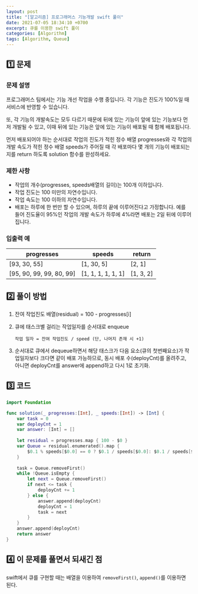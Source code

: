 ```yaml
---
layout: post
title: "[알고리즘] 프로그래머스 기능개발 swift 풀이"
date: 2021-07-05 18:34:10 +0700
excerpt: 큐를 이용한 swift 풀이
categories: [Algorithm]
tags: [Algorithm, Queue]
---
```


## 1️⃣ 문제

### 문제 설명

프로그래머스 팀에서는 기능 개선 작업을 수행 중입니다. 각 기능은 진도가 100%일 때 서비스에 반영할 수 있습니다.

또, 각 기능의 개발속도는 모두 다르기 때문에 뒤에 있는 기능이 앞에 있는 기능보다 먼저 개발될 수 있고, 이때 뒤에 있는 기능은 앞에 있는 기능이 배포될 때 함께 배포됩니다.

먼저 배포되어야 하는 순서대로 작업의 진도가 적힌 정수 배열 progresses와 각 작업의 개발 속도가 적힌 정수 배열 speeds가 주어질 때 각 배포마다 몇 개의 기능이 배포되는지를 return 하도록 solution 함수를 완성하세요.

### 제한 사항

- 작업의 개수(progresses, speeds배열의 길이)는 100개 이하입니다.
- 작업 진도는 100 미만의 자연수입니다.
- 작업 속도는 100 이하의 자연수입니다.
- 배포는 하루에 한 번만 할 수 있으며, 하루의 끝에 이루어진다고 가정합니다. 예를 들어 진도율이 95%인 작업의 개발 속도가 하루에 4%라면 배포는 2일 뒤에 이루어집니다.

### 입출력 예

| progresses               | speeds             | return    |
| ------------------------ | ------------------ | --------- |
| [93, 30, 55]             | [1, 30, 5]         | [2, 1]    |
| [95, 90, 99, 99, 80, 99] | [1, 1, 1, 1, 1, 1] | [1, 3, 2] |

## 2️⃣ 풀이 방법

1. 잔여 작업진도 배열(residual) = 100 - progresses[i]

2. 큐에 태스크별 걸리는 작업일자를 순서대로 enqueue

   ``` 
   작업 일자 = 잔여 작업진도 / speed (단, 나머지 존재 시 +1)
   ```

3. 순서대로 큐에서 dequeue하면서 해당 태스크가 다음 요소(큐의 첫번째요소)가 작업일자보다 크다면 같이 배포 가능하므로, 동시 배포 수(deployCnt)를 올려주고, 아니면 deployCnt를 answer에 append하고 다시 1로 초기화.

## 3️⃣ 코드

``` swift
import Foundation

func solution(_ progresses:[Int], _ speeds:[Int]) -> [Int] {
    var task = 0
    var deployCnt = 1
    var answer: [Int] = []
    
    let residual = progresses.map { 100 - $0 }
    var Queue = residual.enumerated().map {
        $0.1 % speeds[$0.0] == 0 ? $0.1 / speeds[$0.0]: $0.1 / speeds[$0.0] + 1
    }
    
    task = Queue.removeFirst()
    while !Queue.isEmpty {
        let next = Queue.removeFirst()
        if next <= task {
          	deployCnt += 1
        } else {
            answer.append(deployCnt)
            deployCnt = 1
            task = next
        }
    }
    answer.append(deployCnt)
    return answer
}
```

## 4️⃣ 이 문제를 풀면서 되새긴 점

swift에서 큐를 구현할 때는 배열을 이용하여 `removeFirst()`, `append()`를 이용하면 된다.

